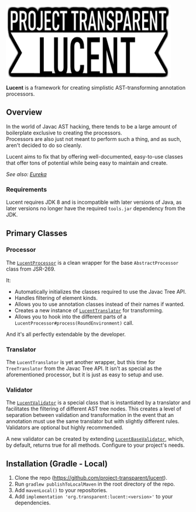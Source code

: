 <img src="https://github.com/project-transparent/lucent/blob/main/lucent.png" alt="Lucent" width="450" height="200"/>

**Lucent** is a framework for creating simplistic AST-transforming annotation processors.

## Overview

In the world of Javac AST hacking, there tends to be a large amount of boilerplate exclusive to creating the processors.<br>
Processors are also just not meant to perform such a thing, and as such, aren't decided to do so cleanly.

Lucent aims to fix that by offering well-documented, easy-to-use classes that offer tons of potential while being easy to maintain and create.

*See also: [Eureka](https://github.com/project-transparent/eureka)*

### Requirements
Lucent requires JDK 8 and is incompatible with later versions of Java, as later versions no longer have the required `tools.jar` dependency from the JDK.

## Primary Classes

### Processor

The [`LucentProcessor`](https://github.com/project-transparent/lucent/blob/main/src/main/java/org/transparent/lucent/processor/LucentProcessor.java) is a clean wrapper for the base `AbstractProcessor` class from JSR-269.

It:
- Automatically initializes the classes required to use the Javac Tree API.
- Handles filtering of element kinds.
- Allows you to use annotation classes instead of their names if wanted.
- Creates a new instance of [`LucentTranslator`](https://github.com/project-transparent/lucent/blob/main/src/main/java/org/transparent/lucent/transform/LucentTranslator.java) for transforming.
- Allows you to hook into the different parts of a `LucentProcessor#process(RoundEnvironment)` call.

And it's all perfectly extendable by the developer.

### Translator

The `LucentTranslator` is yet another wrapper, but this time for `TreeTranslator` from the Javac Tree API. It isn't as special as the aforementioned processor, but it is just as easy to setup and use.

### Validator

The [`LucentValidator`](https://github.com/project-transparent/lucent/blob/main/src/main/java/org/transparent/lucent/transform/LucentValidator.java) is a special class that is instantiated by a translator and facilitates the filtering of different AST tree nodes. This creates a level of separation between validation and transformation in the event that an annotation must use the same translator but with slightly different rules. Validators are optional but highly recommended.

A new validator can be created by extending [`LucentBaseValidator`](https://github.com/project-transparent/lucent/blob/main/src/main/java/org/transparent/lucent/transform/LucentBaseValidator.java), which, by default, returns true for all methods. Configure to your project's needs.

## Installation (Gradle - Local)

1. Clone the repo (https://github.com/project-transparent/lucent).
2. Run `gradlew publishToLocalMaven` in the root directory of the repo.
3. Add `mavenLocal()` to your repositories.
4. Add `implementation 'org.transparent:lucent:<version>'` to your dependencies.
